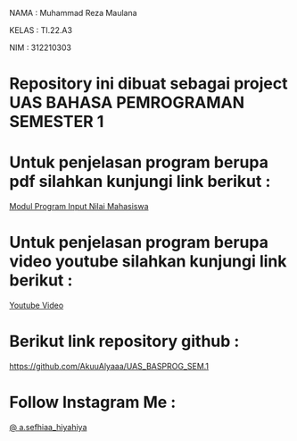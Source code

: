 NAMA    : Muhammad Reza Maulana

KELAS   : TI.22.A3

NIM     : 312210303

# Repository ini dibuat sebagai project UAS BAHASA PEMROGRAMAN SEMESTER 1




# Untuk penjelasan program berupa pdf silahkan kunjungi link berikut :

[Modul Program Input Nilai Mahasiswa](https://drive.google.com/file/d/1ZP2LMhRSkGNGIaZ_WPVh7TKS2EM3aVq2/view?usp=share_link)

# Untuk penjelasan program berupa video youtube silahkan kunjungi link berikut :

[Youtube Video](https://youtu.be/51O5-O3pvug)

# Berikut link repository github :

https://github.com/AkuuAlyaaa/UAS_BASPROG_SEM.1

# Follow Instagram Me :

[ @ a.sefhiaa_hiyahiya](https://instagram.com/a.sefhiaa_hiyahiya?igshid=ZDdkNTZiNTM=)
